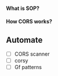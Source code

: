 #### What is SOP?


#### How CORS works?



## Automate
- [ ] CORS scanner
- [ ] corsy
- [ ] Gf patterns